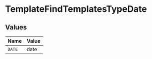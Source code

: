 # TemplateFindTemplatesTypeDate


## Values

| Name   | Value  |
| ------ | ------ |
| `DATE` | date   |